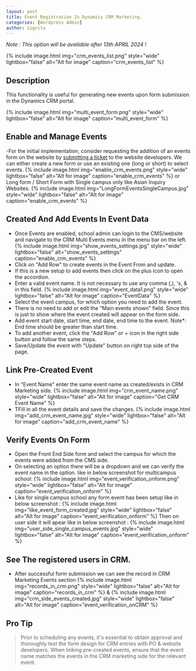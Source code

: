```yaml
---
layout: post
title: Event Registration In Dynamics CRM Marketing.
categories: [Wordpress Admin]
author: Cognita
---
```

*Note : This option will be available after 13th APRIL 2024 !*

{% include image.html img="crm_events_list.png" style="wide" lightbox="false" alt="Alt for image" caption="crm_events_list" %}


## Description
This functionality is useful for generating new events upon form submission in the Dynamics CRM portal.

{% include image.html img="multi_event_form.png" style="wide" lightbox="false" alt="Alt for image" caption="multi_event_form" %}



## Enable and Manage Events 

-For the initial implementation, consider requesting the addition of an events form on the website by <a href="https://web-support.cognita.com"> submitting a ticket</a> to the website developers. We can either create a new form or use an existing one (long or short) to select events.
   {% include image.html img="enable_crm_events.png" style="wide" lightbox="false" alt="Alt for image" caption="enable_crm_events" %}
   or Long form / Short Form with Single campus only like Asian Inquiry Websites.
   {% include image.html img="LongFormEventsSingleCampus.jpg" style="wide" lightbox="false" alt="Alt for image" caption="enable_crm_events" %}

## Created And Add Events In Event Data

- Once Events are enabled, school admin can login to the CMS/website and navigate to the CRM Multi Events menu in the menu bar on the left.
   {% include image.html img="show_events_settings.jpg" style="wide" lightbox="false" alt="show_events_settings" caption="enable_crm_events" %}
-  Click on "Add Row" to create events in the Event From and update.
- If this is a new setup to add events then click on the plus icon to open the accordion.
- Enter a valid event name. It is not necessary to use any comma (,), 's, & in this field.
   {% include image.html img="event_data1.png" style="wide" lightbox="false" alt="Alt for image" caption="EventData" %}
- Select the event campus, for which option you need to add the event.
- There is no need to add or edit the "Main events shown" field. Since this is just to show where the event created will appear on the form side.
- Add event start date, start time, end date, end time to the event. Note*: End time should be greater than start time.
- To add another event, click the "Add Row" or + icon in the right side button and follow the same steps.
- Save/Update the event with "Update" button on right top side of the page.

## Link Pre-Created Event
- In "Event Name" enter the same event name as created/exists in CRM Marketing side.
   {% include image.html img="crm_event_name.png" style="wide" lightbox="false" alt="Alt for image" caption="Get CRM Event Name" %}
- TFill in all the event details and save the changes.
   {% include image.html img="add_crm_event_name.jpg" style="wide" lightbox="false" alt="Alt for image" caption="add_crm_event_name" %}

## Verify Events On Form
- Open the Front End Side form and select the campus for which the events were added from the CMS side.
- On selecting an option there will be a dropdown and we can verify the event name in the option.
  like in below screenshot for multicampus school:
  {% include image.html img="event_verification_onform.png" style="wide" lightbox="false" alt="Alt for image" caption="event_verification_onform" %}
- Like for single campus school any form event has been setup like in below screenshot :
  {% include image.html img="like_event_form_created.jpg" style="wide" lightbox="false" alt="Alt for image" caption="event_verification_onform" %}
  Then on user side it will apear like in below screenshot :
  {% include image.html img="user_side_single_campus_events.jpg" style="wide" lightbox="false" alt="Alt for image" caption="event_verification_onform" %}

## See The registered users in CRM.

- After successful form submission we can see the record in CRM Marketing Events section
   {% include image.html img="records_in_crm.png" style="wide" lightbox="false" alt="Alt for image" caption="records_in_crm" %}
 &
   {% include image.html img="crm_side_events_created.jpg" style="wide" lightbox="false" alt="Alt for image" caption="event_verification_onCRM" %}
   
   



## Pro Tip
> Prior to scheduling any events, it's essential to obtain approval and thoroughly test the form design for CRM entries with PO & website developers. When linking pre-created events, ensure that the event name matches the events in the CRM marketing side for the relevant event.
